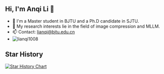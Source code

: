 ## Hi, I'm Anqi Li 👋
- 👋 I'm a Master student in BJTU and a Ph.D candidate in SJTU.
- 🔭 My research interests lie in the field of image compression and MLLM.
- 📫 Contact: lianqi@bjtu.edu.cn
-  ![lianqi1008](https://komarev.com/ghpvc/?username=lianqi1008)

<!--## Some Statistics About Me

[![Readme Card](https://github-readme-stats.vercel.app/api?username=lianqi1008&show_icons=true&title_color=ffffff&icon_color=bb2acf&text_color=daf7dc&bg_color=151515)](https://github.com/lianqi1008/github-readme-stats)
-->

## Star History

[![Star History Chart](https://api.star-history.com/svg?repos=lianqi1008/Control-GIC,lianqi1008/MCM&type=Date)](https://star-history.com/#lianqi1008/Control-GIC&lianqi1008/MCM&Date)

<!--
**lianqi1008/lianqi1008** is a ✨ _special_ ✨ repository because its `README.md` (this file) appears on your GitHub profile.

Here are some ideas to get you started:

- 🔭 I’m currently working on ...
- 🌱 I’m currently learning ...
- 👯 I’m looking to collaborate on ...
- 🤔 I’m looking for help with ...
- 💬 Ask me about ...
- 📫 How to reach me: ...
- 😄 Pronouns: ...
- ⚡ Fun fact: ...
-->
